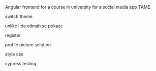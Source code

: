 Angular frontend for a course in university for a social media app TAME.

switch theme

unlike i da odmah se pokaze

register

profile picture solution

style css

cypress testing
